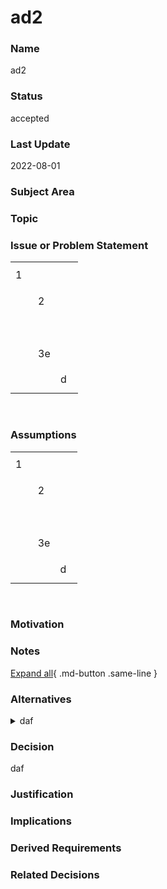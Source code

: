 

# ad2

### Name

ad2

### Status

accepted

### Last Update

2022-08-01

### Subject Area



### Topic



### Issue or Problem Statement

<table style="width:100%" id="tableInRichEditor_1659331026658"><tbody><tr><td class="border-normal" style="height:42px;width:33%" id="0-0"> 1</td><td class="border-normal" style="height:42px;width:33%" id="0-1"> </td><td class="border-normal" style="height:42px;width:33%" id="0-2"> </td></tr><tr><td class="border-normal" style="height:42px;width:33%" id="1-0"> </td><td class="border-normal" style="height:42px;width:33%" id="1-1"> 2</td><td class="border-normal" style="height:42px;width:33%" id="1-2"> </td></tr><tr><td class="border-normal" style="height:42px;width:33%" id="2-0"> </td><td class="border-normal" style="height:42px;width:33%" id="2-1"> </td><td class="border-normal" style="height:42px;width:33%" id="2-2"> </td></tr><tr><td class="border-normal" style="height:42px;width:33%" id="3-0"> </td><td class="border-normal" style="height:42px;width:33%" id="3-1"> 3e</td><td class="border-normal" style="height:42px;width:33%" id="3-2"> </td></tr><tr><td class="border-normal" style="height:42px;width:33%" id="4-0"> </td><td class="border-normal" style="height:42px;width:33%" id="4-1"> </td><td class="border-normal" style="height:42px;width:33%" id="4-2"> d</td></tr></tbody></table><br>

### Assumptions

<table id="tableInRichEditor_1659331032869" style="width:100%"><tbody><tr><td class="border-normal" style="height:42px;width:33.333333333333336%" id="0-0">1</td><td class="border-normal" style="height:42px;width:33.333333333333336%" id="0-1"></td><td class="border-normal" style="height:42px;width:33.333333333333336%" id="0-2"></td></tr><tr><td class="border-normal" style="height:42px;width:33.333333333333336%" id="1-0"></td><td class="border-normal" style="height:42px;width:33.333333333333336%" id="1-1">2</td><td class="border-normal" style="height:42px;width:33.333333333333336%" id="1-2"></td></tr><tr><td class="border-normal" style="height:42px;width:33.333333333333336%" id="2-0"></td><td class="border-normal" style="height:42px;width:33.333333333333336%" id="2-1"></td><td class="border-normal" style="height:42px;width:33.333333333333336%" id="2-2"></td></tr><tr><td class="border-normal" style="height:42px;width:33.333333333333336%" id="3-0"></td><td class="border-normal" style="height:42px;width:33.333333333333336%" id="3-1">3e</td><td class="border-normal" style="height:42px;width:33.333333333333336%" id="3-2"></td></tr><tr><td class="border-normal" style="height:42px;width:33.333333333333336%" id="4-0"></td><td class="border-normal" style="height:42px;width:33.333333333333336%" id="4-1"></td><td class="border-normal" style="height:42px;width:33.333333333333336%" id="4-2">d</td></tr></tbody></table><br>

### Motivation



### Notes



[Expand all](#){ .md-button .same-line }

### Alternatives


    

<details markdown=1>
<summary markdown="span">daf</summary>

<table>
    <caption></caption>
    <thead>
        <tr>
            <th></th>
            <th></th>
        </tr>
    </thead>
    <tr>
        <td> <strong>Name</strong> </td>
        <td>daf</td>
    </tr>
    <tr>
        <td> <strong>Description</strong> </td>
        <td>dfasdf<div><br></div><table style="width:100%" id="tableInRichEditor_1659331053981"><tbody><tr><td class="border-normal" style="height:42px;width:33%" id="0-0"> dfa</td><td class="border-normal" style="height:42px;width:33%" id="0-1" colspan="2"> </td><td class="border-normal" style="height:42px;width:33%" id="0-3"> </td></tr><tr><td class="border-normal" style="height:42px;width:33%" id="1-0"> </td><td class="border-normal" style="height:42px;width:33%" id="1-1" colspan="2"> dfa</td><td class="border-normal" style="height:42px;width:33%" id="1-3"> </td></tr><tr><td class="border-normal" style="height:42px;width:33%" id="2-0"> </td><td class="border-normal" style="height: 42px; width: 16%;" id="2-1" colspan="1"> </td><td class="border-normal" style="height:42px;width:16%" rowspan="1" colspan="1" id="2-2"> </td><td class="border-normal" style="height:42px;width:33%" id="2-3"> daf</td></tr><tr><td class="border-normal" style="height:42px;width:33%" id="3-0"> </td><td class="border-normal" style="height:42px;width:33%" id="3-1" colspan="2"> </td><td class="border-normal" style="height:42px;width:33%" id="3-3"> </td></tr><tr><td class="border-normal" style="height:42px;width:33%" id="4-0"> </td><td class="border-normal" style="height:42px;width:33%" id="4-1" colspan="2"> </td><td class="border-normal" style="height:42px;width:33%" id="4-3"> </td></tr></tbody></table><br></td>
    </tr>
    <tr>
        <td> <strong>Best Applied</strong> </td>
        <td></td>
    </tr>
    <tr>
        <td> <strong>Contraindications</strong> </td>
        <td></td>
    </tr>
</table>


</details>


    



### Decision

daf

### Justification



### Implications



### Derived Requirements



### Related Decisions



